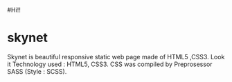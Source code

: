 #Hi!!
# skynet
Skynet is  beautiful responsive static web page made of HTML5 ,CSS3. Look it 
Technology used : HTML5, CSS3. CSS was compiled by Preprosessor SASS (Style : SCSS). 

